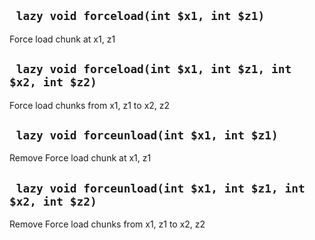 ## ` lazy void forceload(int $x1, int $z1)`
Force load chunk at x1, z1

## ` lazy void forceload(int $x1, int $z1, int $x2, int $z2)`
Force load chunks from x1, z1 to x2, z2

## ` lazy void forceunload(int $x1, int $z1)`
Remove Force load chunk at x1, z1

## ` lazy void forceunload(int $x1, int $z1, int $x2, int $z2)`
Remove Force load chunks from x1, z1 to x2, z2


